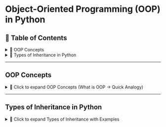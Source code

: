 # Object-Oriented Programming (OOP) in Python

## 📜 Table of Contents
<details>
<summary>📂 OOP Concepts</summary>

- [What is OOP?](#what-is-oop)
- [Basic Terms](#basic-terms)
  - [Class](#1-class)
  - [Object](#2-object)
  - [Changing Attributes](#3-changing-attributes)
  - [Methods in a Class](#4-methods-in-a-class)
  - [Constructor (`__init__`)](#5-constructor-__init__)
- [The Six Main OOP Concepts](#the-six-main-oop-concepts)
- [Full Example: All Concepts Together](#full-example-all-concepts-together)
- [Quick Analogy](#quick-analogy)

</details>

<details>
<summary>📂 Types of Inheritance in Python</summary>

- [Single Inheritance](#1-single-inheritance)
- [Multiple Inheritance](#2-multiple-inheritance)
- [Multilevel Inheritance](#3-multilevel-inheritance)
- [Hierarchical Inheritance](#4-hierarchical-inheritance)
- [Hybrid Inheritance](#5-hybrid-inheritance)
- [Method Resolution Order (MRO)](#6-method-resolution-order-mro)

</details>

---

## OOP Concepts
<details>
<summary>📂 Click to expand OOP Concepts (What is OOP → Quick Analogy)</summary>

### What is OOP?
OOP stands for **Object-Oriented Programming**, a way of structuring programs by grouping **data** (attributes) and **behavior** (methods) into reusable units called **objects**.

---

### Basic Terms

#### 1. Class
```python
class SampleClass:
    attribute1 = 10
    attribute2 = 20

print(SampleClass.attribute1)
print(SampleClass.attribute2)
```
**Output:**
```
10
20
```

#### 2. Object
```python
object1 = SampleClass()
object2 = SampleClass()
print(object1.attribute1)
print(object2.attribute2)
```
**Output:**
```
10
20
```

#### 3. Changing Attributes
```python
object1.attribute1 = 100
print(object1.attribute1)
print(object2.attribute1)

SampleClass.attribute1 = 1
print(object1.attribute1)
print(object2.attribute1)
```
**Output:**
```
100
10
100
1
```

#### 4. Methods in a Class
```python
class SampleClass1:
    def sample_method(self):
        print("This method demonstrates a method in a class.")

obj = SampleClass1()
obj.sample_method()
```
**Output:**
```
This method demonstrates a method in a class.
```

#### 5. Constructor (`__init__`)
```python
class ConstructorClass:
    def __init__(self):
        print("Constructor called automatically when the object is created.")

obj = ConstructorClass()
```
**Output:**
```
Constructor called automatically when the object is created.
```

---

### The Six Main OOP Concepts
1. **Class**
2. **Object**
3. **Inheritance**
4. **Polymorphism**
5. **Encapsulation**
6. **Abstraction**

---

### Full Example: All Concepts Together
```python
class Animal:
    def __init__(self, name):
        self.name = name

    def speak(self):
        return "I make some sound"

class Dog(Animal):
    def speak(self):
        return "Woof!"

class Cat(Animal):
    def speak(self):
        return "Meow!"

class BankAccount:
    def __init__(self, balance):
        self.__balance = balance

    def deposit(self, amount):
        self.__balance += amount

    def get_balance(self):
        return self.__balance

dog = Dog("Buddy")
cat = Cat("Whiskers")

print(f"{dog.name} says: {dog.speak()}")
print(f"{cat.name} says: {cat.speak()}")

account = BankAccount(1000)
account.deposit(500)
print("Account balance:", account.get_balance())
```
**Output:**
```
Buddy says: Woof!
Whiskers says: Meow!
Account balance: 1500
```

---

### Quick Analogy
- **Class**: Blueprint of a car  
- **Object**: A specific car built from the blueprint  
- **Attributes**: Color, brand, speed  
- **Methods**: Drive, brake, turn  
- **Inheritance**: Sports car inherits from car  
- **Polymorphism**: `drive()` works differently for race car vs truck  
- **Encapsulation**: You use steering without touching the engine  
- **Abstraction**: You press "start" without knowing engine details  

</details>

---

## Types of Inheritance in Python
<details>
<summary>📂 Click to expand Types of Inheritance with Examples</summary>

### 1. Single Inheritance
```python
class Car:
    def start_engine(self):
        print("Engine started")

class SportsCar(Car):
    def turbo_mode(self):
        print("Turbo mode activated!")

ferrari = SportsCar()
ferrari.start_engine()
ferrari.turbo_mode()
```
**Output:**
```
Engine started
Turbo mode activated!
```

---

### 2. Multiple Inheritance
```python
class Father:
    def driving_skill(self):
        print("I can drive a car")

class Mother:
    def cooking_skill(self):
        print("I can cook delicious food")

class Child(Father, Mother):
    def play(self):
        print("I can play football")

tom = Child()
tom.driving_skill()
tom.cooking_skill()
tom.play()
```
**Output:**
```
I can drive a car
I can cook delicious food
I can play football
```

---

### 3. Multilevel Inheritance
```python
class Grandfather:
    def legacy(self):
        print("Owns family farm")

class Father(Grandfather):
    def profession(self):
        print("Works as a teacher")

class Son(Father):
    def hobby(self):
        print("Plays guitar")

adam = Son()
adam.legacy()
adam.profession()
adam.hobby()
```
**Output:**
```
Owns family farm
Works as a teacher
Plays guitar
```

---

### 4. Hierarchical Inheritance
```python
class Company:
    def company_name(self):
        print("TechCorp Ltd.")

class Developer(Company):
    def role(self):
        print("Writes code")

class Designer(Company):
    def role(self):
        print("Designs UI/UX")

dev = Developer()
designer = Designer()
dev.company_name()
dev.role()
designer.company_name()
designer.role()
```
**Output:**
```
TechCorp Ltd.
Writes code
TechCorp Ltd.
Designs UI/UX
```

---

### 5. Hybrid Inheritance
```python
class Person:
    def speak(self):
        print("I can speak")

class Employee(Person):
    def work(self):
        print("I work at a company")

class Gamer:
    def play_game(self):
        print("I play video games")

class WorkingGamer(Employee, Gamer):
    def stream(self):
        print("I stream my gameplay")

john = WorkingGamer()
john.speak()
john.work()
john.play_game()
john.stream()
```
**Output:**
```
I can speak
I work at a company
I play video games
I stream my gameplay
```

---

### 6. Method Resolution Order (MRO)
```python
class Father:
    def greet(self):
        print("Hello from Father")

class Mother:
    def greet(self):
        print("Hello from Mother")

class Child(Father, Mother):
    pass

c = Child()
c.greet()

print(Child.__mro__)
```
**Output:**
```
Hello from Father
(<class '__main__.Child'>, <class '__main__.Father'>, <class '__main__.Mother'>, <class 'object'>)
```

**Another example (with `super()`):**
```python
class A:
    def show(self):
        print("A.show()")

class B(A):
    def show(self):
        print("B.show()")
        super().show()

class C(A):
    def show(self):
        print("C.show()")
        super().show()

class D(B, C):
    def show(self):
        print("D.show()")
        super().show()

d = D()
d.show()
print(D.__mro__)
```
**Output:**
```
D.show()
B.show()
C.show()
A.show()
(<class '__main__.D'>, <class '__main__.B'>, <class '__main__.C'>, <class '__main__.A'>, <class 'object'>)
```

</details>
